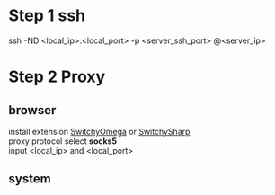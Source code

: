 # Step 1 ssh
ssh -ND <local_ip>:<local_port> -p <server_ssh_port> <usr>@<server_ip>

# Step 2 Proxy
  ## browser
  install extension [SwitchyOmega](https://dujunda.github.io/files/SwitchyOmega.zip) or [SwitchySharp](https://dujunda.github.io/files/SwitchySharp.zip)  
  proxy protocol select **socks5**  
  input <local_ip> and <local_port>  
  ## system
